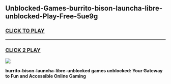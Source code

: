 
## Unblocked-Games-burrito-bison-launcha-libre-unblocked-Play-Free-5ue9g
<h3>
<a href="https://premium76.site?title=burrito-bison-launcha-libre-unblocked&ref=20M">CLICK TO PLAY</a></h3>
<hr>

<h3>
<a href="https://premium76.site?title=burrito-bison-launcha-libre-unblocked&ref=20M">CLICK 2 PLAY</a>
  
</h3>

<a href="https://premium76.site?title=burrito-bison-launcha-libre-unblocked&ref=19M"><img src="https://clearcache.store/games.png"></a>


**burrito-bison-launcha-libre-unblocked games unblocked: Your Gateway to Fun and Accessible Online Gaming**
